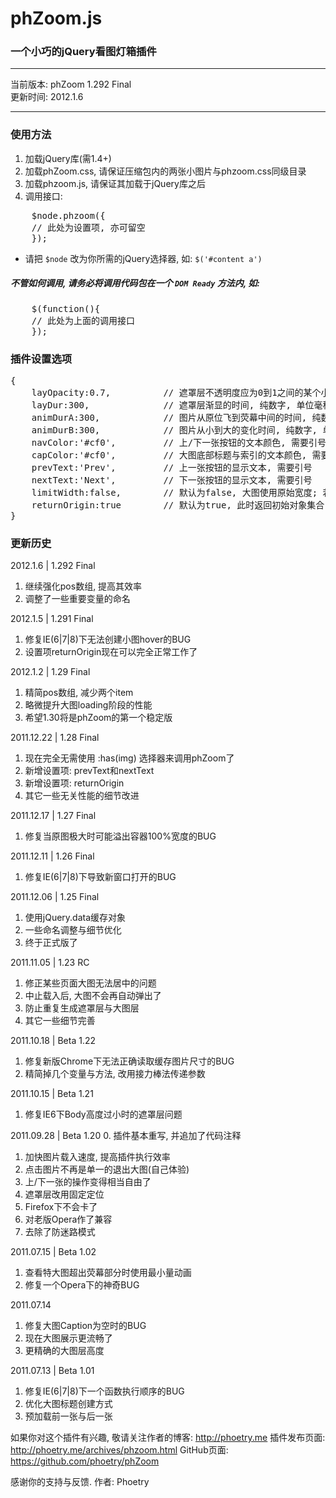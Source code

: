 # phZoom.js
### 一个小巧的jQuery看图灯箱插件
* * *
当前版本: phZoom 1.292 Final  
更新时间: 2012.1.6
* * *
### 使用方法
1. 加载jQuery库(需1.4+)
2. 加载phZoom.css, 请保证压缩包内的两张小图片与phzoom.css同级目录
3. 加载phzoom.js, 请保证其加载于jQuery库之后
4. 调用接口:
<pre>
	$node.phzoom({  
	// 此处为设置项, 亦可留空  
	});
</pre>
* 请把 `$node` 改为你所需的jQuery选择器, 如: `$('#content a')`

##### 不管如何调用, 请务必将调用代码包在一个 `DOM Ready` 方法内, 如:
<pre>
	$(function(){
	// 此处为上面的调用接口
	});
</pre>
### 插件设置选项
<pre>
{
	layOpacity:0.7,          // 遮罩层不透明度应为0到1之间的某个小数, 默认0.7即为70%不透明
	layDur:300,              // 遮罩层渐显的时间, 纯数字, 单位毫秒
	animDurA:300,            // 图片从原位飞到荧幕中间的时间, 纯数字, 单位毫秒
	animDurB:300,      		 // 图片从小到大的变化时间, 纯数字, 单位毫秒
	navColor:'#cf0',         // 上/下一张按钮的文本颜色, 需要引号
	capColor:'#cf0',         // 大图底部标题与索引的文本颜色, 需要引号
	prevText:'Prev',         // 上一张按钮的显示文本, 需要引号
	nextText:'Next',         // 下一张按钮的显示文本, 需要引号
	limitWidth:false,        // 默认为false, 大图使用原始宽度; 若设为true, 特大图将不会宽于窗口
	returnOrigin:true        // 默认为true, 此时返回初始对象集合; 若设为false, 则仅返回包含img元素的对象集合
}
</pre>

### 更新历史
2012.1.6 | 1.292 Final
1. 继续强化pos数组, 提高其效率
2. 调整了一些重要变量的命名

2012.1.5 | 1.291 Final
1. 修复IE(6|7|8)下无法创建小图hover的BUG
2. 设置项returnOrigin现在可以完全正常工作了

2012.1.2 | 1.29 Final
1. 精简pos数组, 减少两个item
2. 略微提升大图loading阶段的性能
3. 希望1.30将是phZoom的第一个稳定版

2011.12.22 | 1.28 Final
1. 现在完全无需使用 :has(img) 选择器来调用phZoom了
2. 新增设置项: prevText和nextText
3. 新增设置项: returnOrigin
4. 其它一些无关性能的细节改进

2011.12.17 | 1.27 Final
1. 修复当原图极大时可能溢出容器100%宽度的BUG

2011.12.11 | 1.26 Final
1. 修复IE(6|7|8)下导致新窗口打开的BUG

2011.12.06 | 1.25 Final
1. 使用jQuery.data缓存对象
2. 一些命名调整与细节优化
3. 终于正式版了

2011.11.05 | 1.23 RC
1. 修正某些页面大图无法居中的问题
2. 中止载入后, 大图不会再自动弹出了
3. 防止重复生成遮罩层与大图层
4. 其它一些细节完善

2011.10.18 | Beta 1.22
1. 修复新版Chrome下无法正确读取缓存图片尺寸的BUG
2. 精简掉几个变量与方法, 改用接力棒法传递参数

2011.10.15 | Beta 1.21
1. 修复IE6下Body高度过小时的遮罩层问题

2011.09.28 | Beta 1.20
0. 插件基本重写, 并追加了代码注释
1. 加快图片载入速度, 提高插件执行效率
2. 点击图片不再是单一的退出大图(自己体验)
3. 上/下一张的操作变得相当自由了
4. 遮罩层改用固定定位
5. Firefox下不会卡了
6. 对老版Opera作了兼容
7. 去除了防迷路模式

2011.07.15 | Beta 1.02
1. 查看特大图超出荧幕部分时使用最小量动画
2. 修复一个Opera下的神奇BUG

2011.07.14
1. 修复大图Caption为空时的BUG
2. 现在大图展示更流畅了
3. 更精确的大图层高度

2011.07.13 | Beta 1.01
1. 修复IE(6|7|8)下一个函数执行顺序的BUG
2. 优化大图标题创建方式
3. 预加载前一张与后一张


如果你对这个插件有兴趣, 
敬请关注作者的博客:
http://phoetry.me
插件发布页面:
http://phoetry.me/archives/phzoom.html
GitHub页面:
https://github.com/phoetry/phZoom

感谢你的支持与反馈.
作者: Phoetry